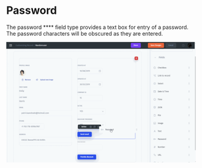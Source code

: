 # Password

The password **** field type provides a text box for entry of a password. The password characters will be obscured as they are entered.

![](<../../../.gitbook/assets/image (11).gif>)
